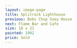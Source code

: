 ```yaml
---
layout: image-page
title: Splitrock Lighthouse
previous: Bobs Chop Suey House
next: Flame Bar and Cafe
size: 18 x 21
painted: 1992
price: Sold
---
```

